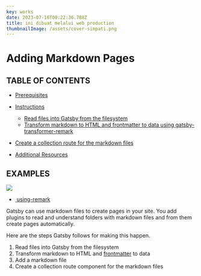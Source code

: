 ```yaml
---
key: works
date: 2023-07-16T00:22:36.788Z
title: ini dibuat melalui web production
thumbnailImage: /assets/cover-simpati.png
---
```

# Adding Markdown Pages

## TABLE OF CONTENTS

* [Prerequisites](https://www.gatsbyjs.com/docs/how-to/routing/adding-markdown-pages/#prerequisites)
* [Instructions](https://www.gatsbyjs.com/docs/how-to/routing/adding-markdown-pages/#instructions)

  * [Read files into Gatsby from the filesystem](https://www.gatsbyjs.com/docs/how-to/routing/adding-markdown-pages/#read-files-into-gatsby-from-the-filesystem)
  * [Transform markdown to HTML and frontmatter to data using gatsby-transformer-remark](https://www.gatsbyjs.com/docs/how-to/routing/adding-markdown-pages/#transform-markdown-to-html-and-frontmatter-to-data-using-gatsby-transformer-remark)
* [Create a collection route for the markdown files](https://www.gatsbyjs.com/docs/how-to/routing/adding-markdown-pages/#create-a-collection-route-for-the-markdown-files)
* [Additional Resources](https://www.gatsbyjs.com/docs/how-to/routing/adding-markdown-pages/#additional-resources)

## EXAMPLES

![](/assets/cover-simpati.png)

* [ using-remark](https://github.com/gatsbyjs/gatsby/tree/master/examples/using-remark)

Gatsby can use markdown files to create pages in your site. You add plugins to read and understand folders with markdown files and from them create pages automatically.

Here are the steps Gatsby follows for making this happen.

1. Read files into Gatsby from the filesystem
2. Transform markdown to HTML and [frontmatter](https://www.gatsbyjs.com/docs/how-to/routing/adding-markdown-pages/#frontmatter-for-metadata-in-markdown-files) to data
3. Add a markdown file
4. Create a collection route component for the markdown files